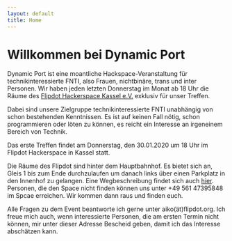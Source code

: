 ```yaml
---
layout: default
title: Home
---
```


# Willkommen bei Dynamic Port

Dynamic Port ist eine moantliche Hackspace-Veranstaltung für technikinteressierte FNTI, also Frauen, nichtbinäre, trans und inter Personen. 
Wir haben jeden letzten Donnerstag im Monat ab 18 Uhr die Räume des [Flipdot Hackerspace Kassel e.V.](www.flipdot.org) exklusiv für unser Treffen.

Dabei sind unsere Zielgruppe technikinteressierte FNTI unabhängig von schon bestehenden Kenntnissen. Es ist auf keinen Fall nötig,
schon programmieren oder löten zu können, es reicht ein Interesse an irgeneinem Bereich von Technik.

Das erste Treffen findet am Donnerstag, den 30.01.2020 um 18 Uhr im Flipdot Hackerspace in Kassel statt. 

Die Räume des Flipdot sind hinter dem Hauptbahnhof. Es bietet sich an, Gleis 1 bis zum Ende durchzulaufen um danach links 
über einen Parkplatz in den Innenhof zu gelangen. Eine Wegbeschreibung findet sich auch [hier](www.flipdot.org/wiki/Kontakt).
Personen, die den Space nicht finden können uns unter +49 561 47395848 im Spcae erreichen. 
Wir kommen dann raus und finden euch.

Alle Fragen zu dem Event beantworte ich gerne unter aiko(ät)flipdot.org. Ich freue mich auch, wenn interessierte Personen,
die am ersten Termin nicht können, mir unter dieser Adresse Bescheid geben, damit ich das Interesse abschätzen kann.
